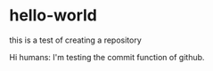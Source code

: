 # hello-world
this is a test of creating a repository

Hi humans:
I'm testing the commit function of github.
